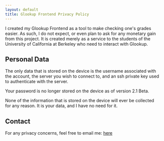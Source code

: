 ```yaml
---
layout: default
title: Glookup Frontend Privacy Policy
---
```

I created my Glookup Frontend as a tool to make checking one's grades easier. As
such, I do not expect, or even plan to ask for any monetary gain from this
project. It is created merely as a service to the students of the University of
California at Berkeley who need to interact with Glookup.

## Personal Data
The only data that is stored on the device is the username associated with the
account, the server you wish to connect to, and an ssh private key used to
authenticate with the server.

Your password is no longer stored on the device as of version 2.1 Beta. 

None of the information that is stored on the device will ever be collected for
any reason. It is your data, and I have no need for it. 

## Contact
For any privacy concerns, feel free to email me: <a
href="mailto:app+glookup@zmbush.com">here</a>
